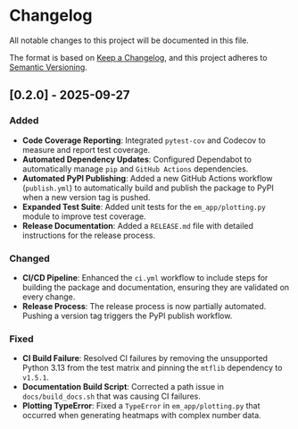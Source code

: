 # Changelog

All notable changes to this project will be documented in this file.

The format is based on [Keep a Changelog](https://keepachangelog.com/en/1.0.0/),
and this project adheres to [Semantic Versioning](https://semver.org/spec/v2.0.0.html).

## [0.2.0] - 2025-09-27

### Added
- **Code Coverage Reporting**: Integrated `pytest-cov` and Codecov to measure and report test coverage.
- **Automated Dependency Updates**: Configured Dependabot to automatically manage `pip` and `GitHub Actions` dependencies.
- **Automated PyPI Publishing**: Added a new GitHub Actions workflow (`publish.yml`) to automatically build and publish the package to PyPI when a new version tag is pushed.
- **Expanded Test Suite**: Added unit tests for the `em_app/plotting.py` module to improve test coverage.
- **Release Documentation**: Added a `RELEASE.md` file with detailed instructions for the release process.

### Changed
- **CI/CD Pipeline**: Enhanced the `ci.yml` workflow to include steps for building the package and documentation, ensuring they are validated on every change.
- **Release Process**: The release process is now partially automated. Pushing a version tag triggers the PyPI publish workflow.

### Fixed
- **CI Build Failure**: Resolved CI failures by removing the unsupported Python 3.13 from the test matrix and pinning the `mtflib` dependency to `v1.5.1`.
- **Documentation Build Script**: Corrected a path issue in `docs/build_docs.sh` that was causing CI failures.
- **Plotting TypeError**: Fixed a `TypeError` in `em_app/plotting.py` that occurred when generating heatmaps with complex number data.